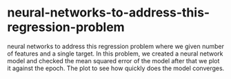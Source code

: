 # neural-networks-to-address-this-regression-problem
neural networks to address this regression problem where we given number of features and a single target. In this problem, we created a neural network model and checked the mean squared error of the model after that we plot it against the epoch. The plot to see how quickly does the model converges. 
